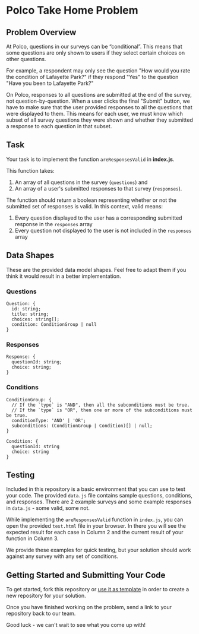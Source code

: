 # Polco Take Home Problem

## Problem Overview

At Polco, questions in our surveys can be “conditional”. This means that some questions are only shown to users if they select certain choices on other questions.

For example, a respondent may only see the question "How would you rate the condition of Lafayette Park?" if they respond "Yes" to the question "Have you been to Lafayette Park?"

On Polco, responses to all questions are submitted at the end of the survey, not question-by-question. When a user clicks the final "Submit" button, we have to make sure that the user provided responses to all the questions that were displayed to them. This means for each user, we must know which subset of all survey questions they were shown and whether they submitted a response to each question in that subset.

## Task

Your task is to implement the function `areResponsesValid` in **index.js**.

This function takes:

1. An array of all questions in the survey (`questions`) and
2. An array of a user's submitted responses to that survey (`responses`).

The function should return a boolean representing whether or not the submitted set of responses is valid. In this context, valid means:

1. Every question displayed to the user has a corresponding submitted response in the `responses` array
2. Every question not displayed to the user is not included in the `responses` array

## Data Shapes

These are the provided data model shapes.
Feel free to adapt them if you think it would result in a better implementation.

### Questions

```
Question: {
  id: string;
  title: string;
  choices: string[];
  condition: ConditionGroup | null
}
```

### Responses

```
Response: {
  questionId: string;
  choice: string;
}
```

### Conditions

```
ConditionGroup: {
  // If the `type` is "AND", then all the subconditions must be true.
  // If the `type` is "OR", then one or more of the subconditions must be true.
  conditionType: 'AND' | 'OR';
  subconditions: (ConditionGroup | Condition)[] | null;
}
```

```
Condition: {
  questionId: string
  choice: string
}
```

## Testing

Included in this repository is a basic environment that you can use to test your code. The provided `data.js` file contains sample questions, conditions, and responses. There are 2 example surveys and some example responses in `data.js` - some valid, some not.

While implementing the `areResponsesValid` function in `index.js`, you can open the provided `test.html` file in your browser. In there you will see the expected result for each case in Column 2 and the current result of your function in Column 3.

We provide these examples for quick testing, but your solution should work against any survey with any set of conditions.

## Getting Started and Submitting Your Code

To get started, fork this repository or [use it as template](https://docs.github.com/en/repositories/creating-and-managing-repositories/creating-a-repository-from-a-template) in order to create a new repository for your solution.

Once you have finished working on the problem, send a link to your repository back to our team.

Good luck - we can't wait to see what you come up with!
